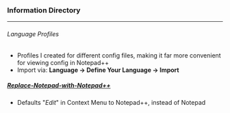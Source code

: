 ### Information Directory ###
---

###### Language Profiles ######
  - Profiles I created for different config files, making it far more convenient for viewing config in Notepad++
   - Import via: __Language -> Define Your Language -> Import__

##### [Replace-Notepad-with-Notepad++](Replace-Notepad-with-Notepad++.reg) #####
- Defaults "_Edit_" in Context Menu to Notepad++, instead of Notepad
 
